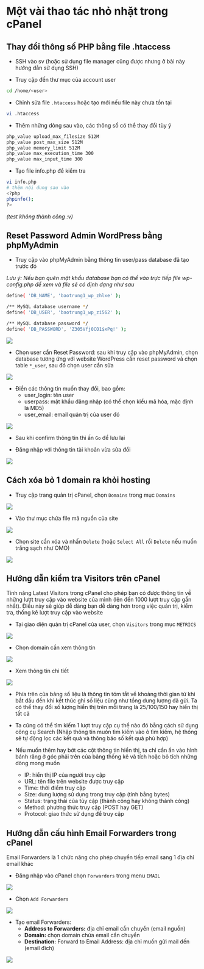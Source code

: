 # Một vài thao tác nhỏ nhặt trong cPanel

## Thay đổi thông số PHP bằng file .htaccess

- SSH vào sv (hoặc sử dụng file manager cũng được nhưng ở bài này hướng dẫn sử dụng SSH)

- Truy cập đến thư mục của account user 

```sh
cd /home/<user>
```

- Chỉnh sửa file ```.htaccess``` hoặc tạo mới nếu file này chưa tồn tại

```sh
vi .htaccess
```

- Thêm những dòng sau vào, các thông số có thể thay đổi tùy ý

```sh
php_value upload_max_filesize 512M
php_value post_max_size 512M
php_value memory_limit 512M
php_value max_execution_time 300
php_value max_input_time 300
```

- Tạo file info.php để kiểm tra

```sh
vi info.php
# thêm nội dung sau vào
<?php
phpinfo();
?>
```

*(test không thành công :v)*

## Reset Password Admin WordPress bằng phpMyAdmin

- Truy cập vào phpMyAdmin bằng thông tin user/pass database đã tạo trước đó

*Lưu ý: Nếu bạn quên mật khẩu database bạn có thể vào trực tiếp file wp-config.php để xem và file sẽ có định dạng như sau*

```sh
define( 'DB_NAME', 'baotrung1_wp_zhlxe' );

/** MySQL database username */
define( 'DB_USER', 'baotrung1_wp_zi562' );

/** MySQL database password */
define( 'DB_PASSWORD', 'Z305Vfj0CO1$xPq!' );
```

![](./images/cp_110.png)

- Chọn user cần Reset Password: sau khi truy cập vào phpMyAdmin, chọn database tương ứng với website WordPress cần reset password và chọn table ```*_user```, sau đó chọn user cần sửa 

![](./images/cp_111.png)

- Điền các thông tin muốn thay đổi, bao gồm:
    - user_login: tên user
    - userpass: mật khẩu đăng nhập (có thể chọn kiểu mã hóa, mặc định là MD5)
    - user_email: email quản trị của user đó

![](./images/cp_112.png)

- Sau khi confirm thông tin thì ấn ```Go``` để lưu lại

- Đăng nhập với thông tin tài khoản vừa sửa đổi

![](./images/cp_113.png)

## Cách xóa bỏ 1 domain ra khỏi hosting

- Truy cập trang quản trị cPanel, chọn ```Domains``` trong mục ```Domains```

![](./images/cp_114.png)

- Vào thư mục chứa file mã nguồn của site

![](./images/cp_115.png)

- Chọn site cần xóa và nhấn ```Delete``` (hoặc ```Select All``` rồi ```Delete``` nếu muốn trắng sạch như OMO)

![](./images/cp_116.png)

## Hướng dẫn kiểm tra Visitors trên cPanel

Tính năng Latest Visitors trong cPanel cho phép bạn có được thông tin về những lượt truy cập vào website của mình (lên đến 1000 lượt truy cập gần nhất). Điều này sẽ giúp dễ dàng bạn dễ dàng hơn trong việc quản trị, kiểm tra, thống kê lượt truy cập vào website

- Tại giao diện quản trị cPanel của user, chọn ```Visitors``` trong mục ```METRICS```

![](./images/cp_117.png)

- Chọn domain cần xem thông tin

![](./images/cp_118.png)

- Xem thông tin chi tiết

![](./images/cp_119.png)

- Phía trên của bảng số liệu là thông tin tóm tắt về khoảng thời gian từ khi bắt đầu đến khi kết thúc ghi số liệu cũng như tổng dung lượng đã gửi. Ta có thể thay đổi số lượng hiển thị trên mỗi trang là 25/100/150 hay hiển thị tất cả

- Ta cũng có thể tìm kiếm 1 lượt truy cập cụ thể nào đó bằng cách sử dụng công cụ Search (Nhập thông tin muốn tìm kiếm vào ô tìm kiếm, hệ thống sẽ tự động lọc các kết quả và thông báo số kết quả phù hợp)

- Nếu muốn thêm hay bớt các cột thông tin hiển thị, ta chỉ cần ấn vào hình bánh răng ở góc phải trên của bảng thống kê và tích hoặc bỏ tích những dòng mong muốn
    - IP: hiển thị IP của người truy cập
    - URL: tên file trên website được truy cập
    - Time: thời điểm truy cập
    - Size: dung lượng sử dụng trong truy cập (tính bằng bytes)
    - Status: trạng thái của tủy cập (thành công hay không thành công)
    - Method: phương thức truy cập (POST hay GET)
    - Protocol: giao thức sử dụng để truy cập

## Hướng dẫn cấu hình Email Forwarders trong cPanel

Email Forwarders là 1 chức năng cho phép chuyển tiếp email sang 1 địa chỉ email khác

- Đăng nhập vào cPanel chọn ```Forwarders``` trong menu ```EMAIL```

![](./images/cp_120.png)

- Chọn ```Add Forwarders```

![](./images/cp_121.png)

- Tạo email Forwarders:
    - **Address to Forwarders:** địa chỉ email cần chuyển (email nguồn)
    - **Domain:** chọn domain chứa email cần chuyển 
    - **Destination:** Forward to Email Address: địa chỉ muốn gửi mail đến (email đích)

![](./images/cp_122.png)

